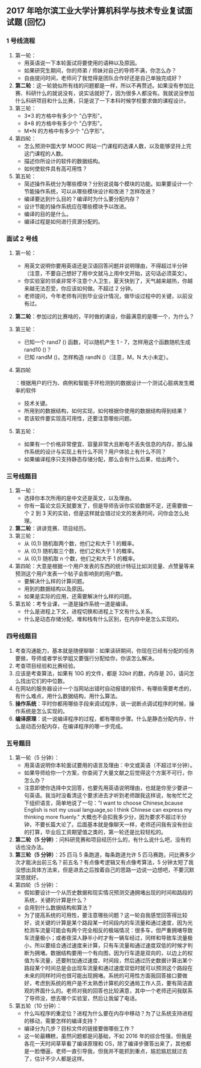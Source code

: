 ## 2017 年哈尔滨工业大学计算机科学与技术专业复试面试题 (回忆)

### 1 号线流程

1. 第一轮：
   - 用英语说一下本轮面试将要使用的语种以及原因。
   - 如果研究生期间，你的师弟 / 师妹对自己的导师不满，你怎么办？
   - 自由提问时间，老师问了我觉得是团队合作好还是自己单独完成好？
2. **第二轮**：这一轮貌似所有线的问题都是一样，所以不再赘述。如果没有参加比赛、科研什么的就说没有，说实话就好了，因为很多人都没有。我就说没参加什么科研项目和什么比赛，只是说了一下本科时候学校要求做的课程设计。
3. 第三轮：
   - 3*3 的方格中有多少个 "凸字形"。
   - 8*8 的方格中有多少个 "凸字形"。
   - M*N 的方格中有多少个 "凸字形"。
4. 第四轮：
   - 怎么预测中国大学 MOOC 网站一门课程的选课人数，以及能够坚持上完这门课程的人数。
   - 描述你所设计的软件的数据结构。
   - 如何使软件具有高可用性？
5. 第五轮：
   - 简述操作系统分为哪些模块？分别说说每个模块的功能。如果要设计一个节能操作系统，可以从哪些模块设计和改进？怎样改进？
   - 编译要达到什么目的？编译时为什么要分配内存？
   - 设计节能的操作系统应在哪些模块予以改进。
   - 编译的目的是什么。
   - 编译过程是如何进行资源分配的。

### 面试 2 号线

1. 第一轮：

   - 用英文说明你要用英语还是汉语回答问题并说明理由，不得超过半分钟（注意，不要自己想好了用中文就马上用中文开始，这句话必须英文）。
   - 你实验室的邻桌非常不注意个人卫生，夏天快到了，天气越来越热，你越来越无法忍受，你应该如何做。不超过 2 分钟。
   - 老师提问，今年老师有问到毕业设计情况，做毕设过程中的关键，以前没有过。

2. **第二轮**：参加过的比赛啥的，平时做的课设，你最满意的是哪一个，为什么？

3. 第三轮：

   - 已知一个 rand7 () 函数，可以随机产生 1 - 7，怎样用这个函数随机生成 rand10 ()？
   - 已知 randM ()，怎样构造 randN ()（注意，M，N 大小未定）。

4. 第四轮

   ：根据用户的行为、病例和智能手环检测到的数据设计一个测试心脏病发生概率的软件

   - 技术关键。
   - 所用到的数据结构，如何实现，如何根据你使用的数据结构得到结果？
   - 若该软件要实现高可用性，还要注意哪些问题。

5. 第五轮：

   - 如果有一个价格非常便宜、容量非常大且断电不丢失信息的内存，那么操作系统的设计与实现上有什么不同？用户体验上有什么不同？
   - 如果编译程序只支持静态存储分配，那么会有什么后果，给出两个。

### 三号线题目

1. 第一轮：
   - 选择你本次所用的是中文还是英文，以及理由。
   - 你有一篇论文后天就要发了，但是导师告诉你实验数据不足，还需要做一个 2 到 3 天的实验，但是这样就会错过论文的发表时间，问你会怎么处理。
2. **第二轮**：讲讲竞赛、项目经历。
3. 第三轮：
   - 从 (0,1) 随机取两个数，他们之和大于 1 的概率。
   - 从 (0,1) 随机取三个数，他们之和大于 1 的概率。
   - 从 (0,1) 随机取 n 个数，他们之和大于 1 的概率。
4. 第四轮：大意是根据一个用户发表的东西的统计特征比如浏览量、点赞量等来预测这个用户发表一个帖子会影响到的用户数。
   - 要解决什么样的计算问题。
   - 用到的数据结构以及原因。
   - 如果是实际的应用，还需要解决什么样的问题。
5. 第五轮：考专业课，一道是操作系统一道是编译。
   - 什么是进程上下文，进程切换和进程上下文有什么关系。
   - 什么是动态存储分配，堆和栈有什么区别，在内存中是怎么实现的。

### 四号线题目

1. 考查沟通能力，基本就是随便聊聊：如果读研期间，你现在已经有分配的任务要做，导师或者学长学姐又要强行分配给你，你该怎么解决。
2. 考查项目经验和比赛经验。
3. 应该是考查算法，如果有 10G 的文件，都是 32bit 的数，内存是 2G，请问怎么找出它们的中位数。
4. 在网站的服务器设计一个当网站出错时自动报错的软件，有哪些需要考虑的，有什么难点，用什么数据结构，用什么算法。
5. **操作系统**：平时你都用哪些手段来调试程序，说一说断点调试程序的时候，操作系统是怎么实现的。
6. **编译原理**：说一说编译程序的过程，都有哪些步骤。什么是静态分配内存，什么是动态分配内存，在编译程序的哪一步完成。

### 五号题目

1. 第一轮（5 分钟）：
   - 用英语说明你本轮面试要用的语言及理由：中文或英语（不超过半分钟）。
   - 如果导师给你一个方案，你查阅了大量文献之后觉得这个方案不可行，你怎么办？
   - 注意即使你选择中文回答，也要先用英语说明理由，也就是你至少要讲一句英语。我当时没看清这个要求进去才听到老师跟我这样说，匆匆忙忙之下组织语言，简单地说了一句："I want to choose Chinese,bcause English is not my usual language,so I think Chinese can express my thinking more fluenly." 大概也不会扣我多少分，因为要求不超过半分钟，不要长篇大论了。后面基本就是像聊天一样，老师还问我有没有创业的打算，毕业后工资期望值之类的，第一轮还是比较轻松的。
2. **第二轮（5 分钟）**：问科研竞赛和项目经历什么的，有什么说什么吧，没有的话也没办法。
3. **第三轮（5 分钟）**：25 匹马 5 条跑道，每条跑道允许 5 匹马赛跑，问比赛多少次才能决出前三名？前五名？有点像考逻辑又有点像考算法，5 分钟太短了我没想出具体方法来，但是进去之后按着自己的思路一边说一边想吧，不要沉默深思就好。
4. 第四轮（5 分钟）：
   - 假如要设计一个从历史数据和现实情况预测交通拥堵出现的时间和路段的系统，关键的计算是什么？
   - 会用到什么数据结构和算法？
   - 为了提高系统的可用性，要注意哪些问题？这一轮自我感觉回答得比较好，说关键的计算是某个路段某一时间段内的车流量和通过速度，因为光检测车流量可能会有两个完全相反的极端情况：很多车，但严重拥堵导致车流量极小；或者夜深人静半小时才有一辆车经过，同样和导致车流量极小，所以要结合通过速度来计算，只有车流量和通过速度双低的时候才判断为拥堵。数据结构要用一个有向图，因为行车道是双向的，以边上的权值为车流量，还要附加通过速度、时间段，然后通过历史数据计算出某个路段某个时间总是会出现车流量和通过速度双低时就可以预测这个路段在未来的同样时间也很可能出现拥堵。系统的可用性方面我回答接口要做好，考虑到系统的用户是不太熟悉计算机的交通局工作人员，要有简洁直观的界面什么的。老师对我的回答也比较满意，其中一个老师还问我联系了导师没，想去哪个实验室，然后让我留了电话。
5. 第五轮（10 分钟）：
   - 什么叫程序的重定位？进程为什么要在内存中移动？为了让系统支持进程的移动，需要怎样的编译支持？
   - 编译分为几步？目标文件的链接要做哪些工作？
   - 这一轮最糟糕，虽然问题都是问基础，不如 2016 年的综合性强，但我是各花一天时间草草看了编译原理和 OS，除了编译步骤答出来了，其他都是一脸懵逼，老师一直引导我，但我并不能抓到重点，尴尬尴尬就过去了，估计不少人都是这样。
